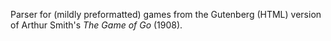 Parser for (mildly preformatted) games from the Gutenberg (HTML) version of Arthur Smith's *The Game of Go* (1908).
